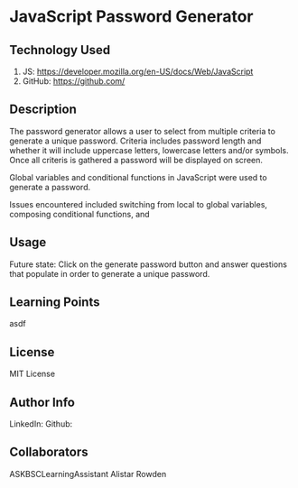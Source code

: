 # JavaScript Password Generator 

## Technology Used

1. JS: https://developer.mozilla.org/en-US/docs/Web/JavaScript
2. GitHub: https://github.com/

## Description 

The password generator allows a user to select from multiple criteria to generate a unique password. Criteria includes password length and whether it will include uppercase letters, lowercase letters and/or symbols. Once all criteris is gathered a password will be displayed on screen. 

Global variables and conditional functions in JavaScript were used to generate a password. 

Issues encountered included switching from local to global variables, composing conditional functions, and 

## Usage 

Future state: Click on the generate password button and answer questions that populate in order to generate a unique password. 

## Learning Points

asdf

## License 

MIT License

## Author Info

LinkedIn: 
Github:

## Collaborators 

ASKBSCLearningAssistant
Alistar Rowden